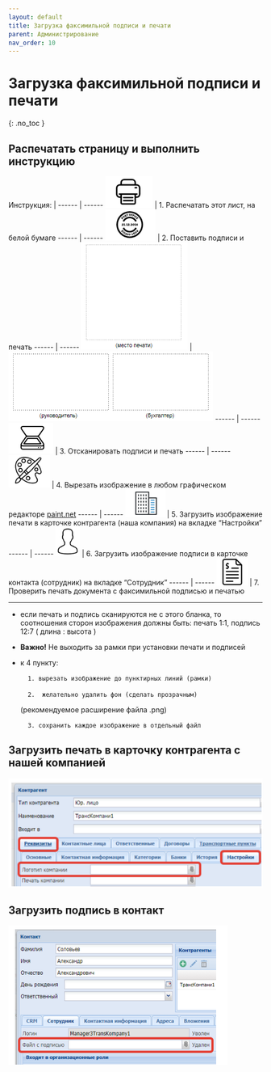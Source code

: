 ```yaml
---
layout: default
title: Загрузка факсимильной подписи и печати
parent: Администрирование
nav_order: 10
---
```


# Загрузка факсимильной подписи и печати
{: .no_toc }

## Распечатать страницу и выполнить инструкцию

Инструкция: |
------ | ------
![](/assets/images/print.png)   | 1. Распечатать этот лист, на белой бумаге
------ | ------
![](/assets/images/print1.png)   | 2. Поставить подписи и печать
------ | ------
![](/assets/images/print2.png)   | ![](/assets/images/print3.png)
------ | ------
![](/assets/images/print4.png)   | 3. Отсканировать подписи и печать
------ | ------
![](/assets/images/print5.png)   | 4. Вырезать изображение в любом графическом редакторе [paint.net](http://paintnet.ru/)
------ | ------
![](/assets/images/print6.png)   | 5. Загрузить изображение печати в карточке контрагента (наша компания) на вкладке “Настройки”
------ | ------
![](/assets/images/print7.png)   | 6. Загрузить изображение подписи в карточке контакта (сотрудник) на вкладке “Сотрудник”
------ | ------
![](/assets/images/print8.png)   | 7. Проверить печать документа с факсимильной подписью и печатью

-----------
- если печать и подпись сканируются не с этого бланка, то соотношения сторон изображения должны быть: печать 1:1, подпись 12:7 ( длина : высота )

- **Важно!** Не выходить за рамки при установки печати и подписей

- к 4 пункту:

        1. вырезать изображение до пунктирных линий (рамки)

        2.  желательно удалить фон (сделать прозрачным)
  (рекомендуемое расширение файла .png)

        3. сохранить каждое изображение в отдельный файл

## Загрузить печать в карточку контрагента с нашей компанией

![](/assets/images/counterparty.png)

## Загрузить подпись в контакт

![](/assets/images/contact.png)
